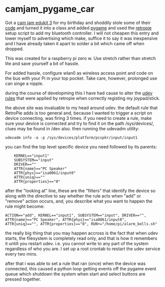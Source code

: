 # camjam_pygame_car

Got a [cam jam edukit 3](https://camjam.me/?page_id=1035) for my birthday and shoddily stole some of their [code](https://github.com/CamJam-EduKit/EduKit3/blob/master/CamJam%20Edukit%203%20-%20RPi.GPIO/Code/7-pwm2.py) and turned it into a class and added [pygame](https://www.pygame.org/docs/ref/joystick.html) and used the [retropie](https://github.com/RetroPie/RetroPie-Setup/wiki) setup script to add my bluetooth controller. I will not cheapen this entry and lower myself to advertising which make, suffice it to say it was inexpensive and I have already taken it apart to solder a bit which came off when dropped.

This was created for a raspberry pi zero w. Use stretch rather than stretch lite and save yourself a bit of hassle.

For added hassle, configure wlan0 as wireless access point and code on the bus with your Pi in your top pocket. Take care, however, prolonged use can singe a nipple.

during the course of developming this I have had cause to alter the [udev rules](http://www.reactivated.net/writing_udev_rules.html#syntax) that were applied by retropie when correctly registing my joypad/stick.

the above site was invaluable to my head around udev. the default rule that RetroPie adds is too general and, because I wanted to trigger a script on device connecting, was firing 3 times. if you need to create a rule, make sure your device is connected and try to find it on the path /sys/devices/, clues may be found in /dev also. then running the udevadm utility:

```
udevadm info -a -p /sys/devices/platform/pcspkr/input/input1
```

you can find the top level specific device you need followed by its parents:

```  looking at device '/devices/platform/pcspkr/input/input1':
    KERNEL=="input1"
    SUBSYSTEM=="input"
    DRIVER==""
    ATTR{name}=="PC Speaker"
    ATTR{phys}=="isa0061/input0"
    ATTR{uniq}==""
    ATTR{properties}=="0"
```
after the "looking at" line, these are the "filters" that identify the device so along with the directive to say whether the rule acts when "add" or "remove" action occurs, and, you describe what you want to happen the rule might become:

```ACTION=="add", KERNEL=="input1", SUBSYSTEM=="input", DRIVER=="", ATTR{name}=="PC Speaker", ATTR{phys}=="isa0061/input0", ATTR{uniq}=="", ATTR{properties}=="0", RUN+="/home/pi/alarm_bells.sh"```

the really big thing that you may happen accross is the fact that when udev starts, the filesystem is completely read only, and that is how it remembers it untill you restart udev. i.e. you cannot write to any part of the system regardless of who you are. I set up a root crontab to restart the udev service every two mins.

after that i was able to set a rule that ran (once) when the device was connected, this caused a python loop getting events off the pygame event queue which shutdown the system when start and select buttons are pressed together.




